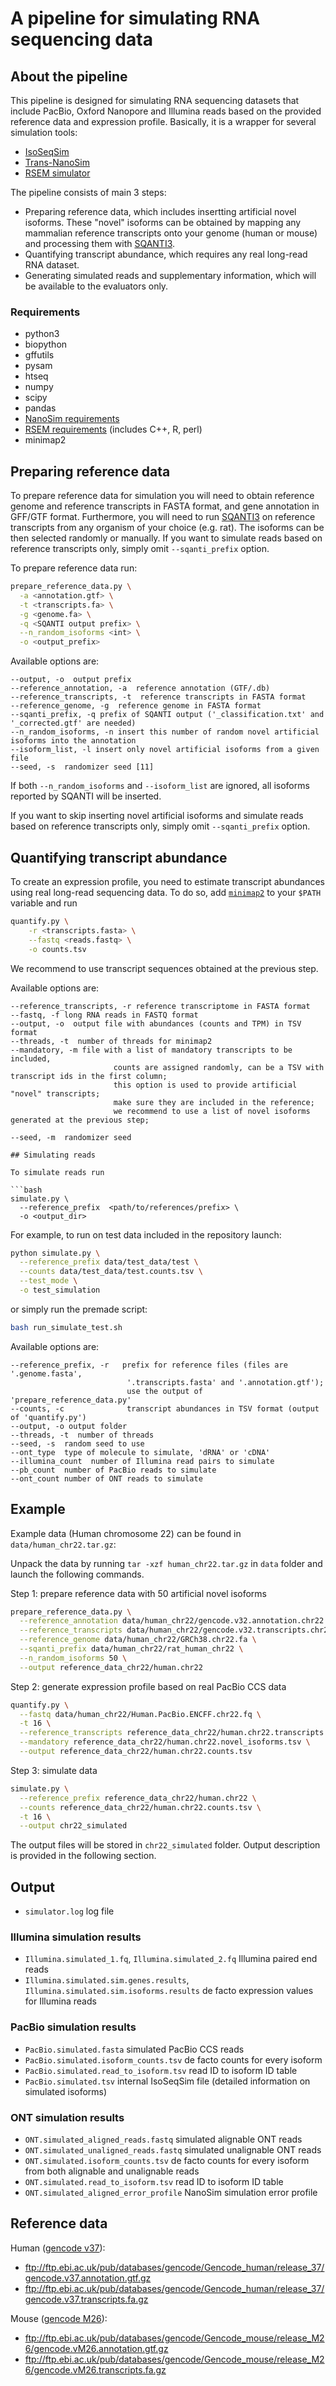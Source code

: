 # A pipeline for simulating RNA sequencing data


## About the pipeline

This pipeline is designed for simulating RNA sequencing datasets that include
PacBio, Oxford Nanopore and Illumina reads based on the provided reference data and
expression profile. Basically, it is a wrapper for several simulation tools:
- [IsoSeqSim](https://github.com/yunhaowang/IsoSeqSim)
- [Trans-NanoSim](https://github.com/bcgsc/NanoSim)
- [RSEM simulator](http://deweylab.biostat.wisc.edu/rsem/README.html)

The pipeline consists of main 3 steps:
- Preparing reference data, which includes insertting artificial novel isoforms.
  These "novel" isoforms can be obtained by mapping any mammalian reference transcripts
  onto your genome (human or mouse) and processing them with [SQANTI3](https://github.com/ConesaLab/SQANTI3).
- Quantifying transcript abundance, which requires any real long-read RNA dataset.
- Generating simulated reads and supplementary information, which will be available to the evaluators only.


### Requirements

- python3
- biopython
- gffutils
- pysam
- htseq
- numpy
- scipy
- pandas
- [NanoSim requirements](https://github.com/bcgsc/NanoSim)
- [RSEM requirements](https://github.com/deweylab/RSEM#compilation) (includes C++, R, perl)  
- minimap2

## Preparing reference data

To prepare reference data for simulation you will need to obtain reference genome and
reference transcripts in FASTA format, and gene annotation in GFF/GTF format.
Furthermore, you will need to run [SQANTI3](https://github.com/ConesaLab/SQANTI3) on
reference transcripts from any organism of your choice (e.g. rat).
The isoforms can be then selected randomly or manually. If you want to
simulate reads based on reference transcripts only, simply omit `--sqanti_prefix` option.

To prepare reference data run:

```bash
prepare_reference_data.py \
  -a <annotation.gtf> \
  -t <transcripts.fa> \
  -g <genome.fa> \
  -q <SQANTI output prefix> \
  --n_random_isoforms <int> \
  -o <output_prefix>
```

Available options are:

```
--output, -o  output prefix
--reference_annotation, -a  reference annotation (GTF/.db)
--reference_transcripts, -t  reference transcripts in FASTA format
--reference_genome, -g  reference genome in FASTA format
--sqanti_prefix, -q prefix of SQANTI output ('_classification.txt' and '_corrected.gtf' are needed)
--n_random_isoforms, -n insert this number of random novel artificial isoforms into the annotation
--isoform_list, -l insert only novel artificial isoforms from a given file
--seed, -s  randomizer seed [11]
```

If both `--n_random_isoforms` and `--isoform_list` are ignored, all isoforms reported by SQANTI will be inserted.

If you want to skip inserting novel artificial isoforms and simulate reads based on reference transcripts only,
simply omit `--sqanti_prefix` option.

## Quantifying transcript abundance

To create an expression profile, you need to estimate transcript abundances
using real long-read sequencing data. To do so, add [`minimap2`](https://github.com/lh3/minimap2) to your
`$PATH` variable and run

```bash
quantify.py \
    -r <transcripts.fasta> \
    --fastq <reads.fastq> \
    -o counts.tsv
```

We recommend to use transcript sequences obtained at the previous step.

Available options are:

```
--reference_transcripts, -r reference transcriptome in FASTA format
--fastq, -f long RNA reads in FASTQ format
--output, -o  output file with abundances (counts and TPM) in TSV format
--threads, -t  number of threads for minimap2
--mandatory, -m file with a list of mandatory transcripts to be included,
                       counts are assigned randomly, can be a TSV with transcript ids in the first column;
                       this option is used to provide artificial "novel" transcripts;
                       make sure they are included in the reference;
                       we recommend to use a list of novel isoforms generated at the previous step;

--seed, -m  randomizer seed

## Simulating reads

To simulate reads run

```bash
simulate.py \
  --reference_prefix  <path/to/references/prefix> \
  -o <output_dir>
```

For example, to run on test data included in the repository launch:

```bash
python simulate.py \
  --reference_prefix data/test_data/test \
  --counts data/test_data/test.counts.tsv \
  --test_mode \
  -o test_simulation
```

or simply run the premade script:
```bash
bash run_simulate_test.sh
```

Available options are:

```
--reference_prefix, -r   prefix for reference files (files are '.genome.fasta',
                          '.transcripts.fasta' and '.annotation.gtf');
                          use the output of 'prepare_reference_data.py'
--counts, -c              transcript abundances in TSV format (output of 'quantify.py')
--output, -o output folder
--threads, -t  number of threads
--seed, -s  random seed to use
--ont_type  type of molecule to simulate, 'dRNA' or 'cDNA'
--illumina_count  number of Illumina read pairs to simulate
--pb_count  number of PacBio reads to simulate
--ont_count number of ONT reads to simulate
```


## Example

Example data (Human chromosome 22) can be found in `data/human_chr22.tar.gz`:

Unpack the data by running `tar -xzf human_chr22.tar.gz` in `data` folder and launch the following commands.

Step 1: prepare reference data with 50 artificial novel isoforms

```bash
prepare_reference_data.py \
  --reference_annotation data/human_chr22/gencode.v32.annotation.chr22.gtf \
  --reference_transcripts data/human_chr22/gencode.v32.transcripts.chr22.fa \
  --reference_genome data/human_chr22/GRCh38.chr22.fa \
  --sqanti_prefix data/human_chr22/rat_human_chr22 \
  --n_random_isoforms 50 \
  --output reference_data_chr22/human.chr22
```

Step 2: generate expression profile based on real PacBio CCS data

```bash
quantify.py \
  --fastq data/human_chr22/Human.PacBio.ENCFF.chr22.fq \
  -t 16 \
  --reference_transcripts reference_data_chr22/human.chr22.transcripts.fasta \
  --mandatory reference_data_chr22/human.chr22.novel_isoforms.tsv \
  --output reference_data_chr22/human.chr22.counts.tsv
```

Step 3: simulate data

```bash
simulate.py \
  --reference_prefix reference_data_chr22/human.chr22 \
  --counts reference_data_chr22/human.chr22.counts.tsv \
  -t 16 \
  --output chr22_simulated
```

The output files will be stored in `chr22_simulated` folder. Output description is provided in the following section.

## Output

- `simulator.log` log file

### Illumina simulation results
- `Illumina.simulated_1.fq`, `Illumina.simulated_2.fq` Illumina paired end reads
- `Illumina.simulated.sim.genes.results`, `Illumina.simulated.sim.isoforms.results` de facto expression values for Illumina reads

### PacBio simulation results
- `PacBio.simulated.fasta` simulated PacBio CCS reads
- `PacBio.simulated.isoform_counts.tsv` de facto counts for every isoform
- `PacBio.simulated.read_to_isoform.tsv` read ID to isoform ID table
- `PacBio.simulated.tsv` internal IsoSeqSim file (detailed information on simulated isoforms)

### ONT simulation results
- `ONT.simulated_aligned_reads.fastq` simulated alignable ONT reads
- `ONT.simulated_unaligned_reads.fastq` simulated unalignable ONT reads
- `ONT.simulated.isoform_counts.tsv` de facto counts for every isoform from both alignable and unalignable reads
- `ONT.simulated.read_to_isoform.tsv` read ID to isoform ID table
- `ONT.simulated_aligned_error_profile` NanoSim simulation error profile


## Reference data

Human ([gencode v37](https://www.gencodegenes.org/human/)):
- ftp://ftp.ebi.ac.uk/pub/databases/gencode/Gencode_human/release_37/gencode.v37.annotation.gtf.gz
- ftp://ftp.ebi.ac.uk/pub/databases/gencode/Gencode_human/release_37/gencode.v37.transcripts.fa.gz

Mouse ([gencode M26](https://www.gencodegenes.org/mouse/)):
- ftp://ftp.ebi.ac.uk/pub/databases/gencode/Gencode_mouse/release_M26/gencode.vM26.annotation.gtf.gz
- ftp://ftp.ebi.ac.uk/pub/databases/gencode/Gencode_mouse/release_M26/gencode.vM26.transcripts.fa.gz

